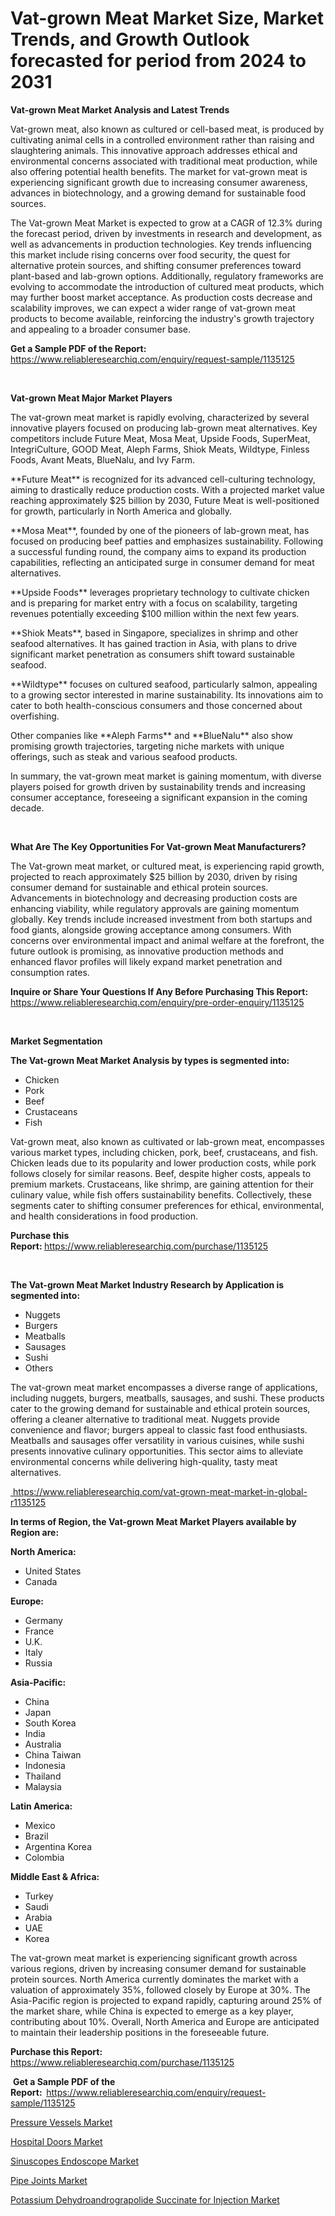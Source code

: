 <p><h1>Vat-grown Meat Market Size, Market Trends, and Growth Outlook forecasted for period from 2024 to 2031</h1></p><p><strong>Vat-grown Meat Market Analysis and Latest Trends</strong></p>
<p><p>Vat-grown meat, also known as cultured or cell-based meat, is produced by cultivating animal cells in a controlled environment rather than raising and slaughtering animals. This innovative approach addresses ethical and environmental concerns associated with traditional meat production, while also offering potential health benefits. The market for vat-grown meat is experiencing significant growth due to increasing consumer awareness, advances in biotechnology, and a growing demand for sustainable food sources.</p><p>The Vat-grown Meat Market is expected to grow at a CAGR of 12.3% during the forecast period, driven by investments in research and development, as well as advancements in production technologies. Key trends influencing this market include rising concerns over food security, the quest for alternative protein sources, and shifting consumer preferences toward plant-based and lab-grown options. Additionally, regulatory frameworks are evolving to accommodate the introduction of cultured meat products, which may further boost market acceptance. As production costs decrease and scalability improves, we can expect a wider range of vat-grown meat products to become available, reinforcing the industry's growth trajectory and appealing to a broader consumer base.</p></p>
<p><strong>Get a Sample PDF of the Report:&nbsp;</strong> <a href="https://www.reliableresearchiq.com/enquiry/request-sample/1135125?utm_campaign=114&utm_medium=2&utm_source=Github&utm_content=ia&utm_term=13102024&utm_id=vat-grown-meat">https://www.reliableresearchiq.com/enquiry/request-sample/1135125</a></p>
<p>&nbsp;</p>
<p><strong>Vat-grown Meat Major Market Players</strong></p>
<p><p>The vat-grown meat market is rapidly evolving, characterized by several innovative players focused on producing lab-grown meat alternatives. Key competitors include Future Meat, Mosa Meat, Upside Foods, SuperMeat, IntegriCulture, GOOD Meat, Aleph Farms, Shiok Meats, Wildtype, Finless Foods, Avant Meats, BlueNalu, and Ivy Farm.</p><p>**Future Meat** is recognized for its advanced cell-culturing technology, aiming to drastically reduce production costs. With a projected market value reaching approximately $25 billion by 2030, Future Meat is well-positioned for growth, particularly in North America and globally.</p><p>**Mosa Meat**, founded by one of the pioneers of lab-grown meat, has focused on producing beef patties and emphasizes sustainability. Following a successful funding round, the company aims to expand its production capabilities, reflecting an anticipated surge in consumer demand for meat alternatives.</p><p>**Upside Foods** leverages proprietary technology to cultivate chicken and is preparing for market entry with a focus on scalability, targeting revenues potentially exceeding $100 million within the next few years.</p><p>**Shiok Meats**, based in Singapore, specializes in shrimp and other seafood alternatives. It has gained traction in Asia, with plans to drive significant market penetration as consumers shift toward sustainable seafood.</p><p>**Wildtype** focuses on cultured seafood, particularly salmon, appealing to a growing sector interested in marine sustainability. Its innovations aim to cater to both health-conscious consumers and those concerned about overfishing.</p><p>Other companies like **Aleph Farms** and **BlueNalu** also show promising growth trajectories, targeting niche markets with unique offerings, such as steak and various seafood products.</p><p>In summary, the vat-grown meat market is gaining momentum, with diverse players poised for growth driven by sustainability trends and increasing consumer acceptance, foreseeing a significant expansion in the coming decade.</p></p>
<p>&nbsp;</p>
<p><strong>What Are The Key Opportunities For Vat-grown Meat Manufacturers?</strong></p>
<p><p>The Vat-grown meat market, or cultured meat, is experiencing rapid growth, projected to reach approximately $25 billion by 2030, driven by rising consumer demand for sustainable and ethical protein sources. Advancements in biotechnology and decreasing production costs are enhancing viability, while regulatory approvals are gaining momentum globally. Key trends include increased investment from both startups and food giants, alongside growing acceptance among consumers. With concerns over environmental impact and animal welfare at the forefront, the future outlook is promising, as innovative production methods and enhanced flavor profiles will likely expand market penetration and consumption rates.</p></p>
<p><strong>Inquire or Share Your Questions If Any Before Purchasing This Report:</strong> <a href="https://www.reliableresearchiq.com/enquiry/pre-order-enquiry/1135125?utm_campaign=114&utm_medium=2&utm_source=Github&utm_content=ia&utm_term=13102024&utm_id=vat-grown-meat">https://www.reliableresearchiq.com/enquiry/pre-order-enquiry/1135125</a></p>
<p>&nbsp;</p>
<p><strong>Market Segmentation</strong></p>
<p><strong>The Vat-grown Meat Market Analysis by types is segmented into:</strong></p>
<p><ul><li>Chicken</li><li>Pork</li><li>Beef</li><li>Crustaceans</li><li>Fish</li></ul></p>
<p><p>Vat-grown meat, also known as cultivated or lab-grown meat, encompasses various market types, including chicken, pork, beef, crustaceans, and fish. Chicken leads due to its popularity and lower production costs, while pork follows closely for similar reasons. Beef, despite higher costs, appeals to premium markets. Crustaceans, like shrimp, are gaining attention for their culinary value, while fish offers sustainability benefits. Collectively, these segments cater to shifting consumer preferences for ethical, environmental, and health considerations in food production.</p></p>
<p><strong>Purchase this Report:&nbsp;</strong><a href="https://www.reliableresearchiq.com/purchase/1135125?utm_campaign=114&utm_medium=2&utm_source=Github&utm_content=ia&utm_term=13102024&utm_id=vat-grown-meat">https://www.reliableresearchiq.com/purchase/1135125</a></p>
<p>&nbsp;</p>
<p><strong>The Vat-grown Meat Market Industry Research by Application is segmented into:</strong></p>
<p><ul><li>Nuggets</li><li>Burgers</li><li>Meatballs</li><li>Sausages</li><li>Sushi</li><li>Others</li></ul></p>
<p><p>The vat-grown meat market encompasses a diverse range of applications, including nuggets, burgers, meatballs, sausages, and sushi. These products cater to the growing demand for sustainable and ethical protein sources, offering a cleaner alternative to traditional meat. Nuggets provide convenience and flavor; burgers appeal to classic fast food enthusiasts. Meatballs and sausages offer versatility in various cuisines, while sushi presents innovative culinary opportunities. This sector aims to alleviate environmental concerns while delivering high-quality, tasty meat alternatives.</p></p>
<p><a href="https://www.reliableresearchiq.com/vat-grown-meat-market-in-global-r1135125?utm_campaign=114&utm_medium=2&utm_source=Github&utm_content=ia&utm_term=13102024&utm_id=vat-grown-meat">&nbsp;https://www.reliableresearchiq.com/vat-grown-meat-market-in-global-r1135125</a></p>
<p><strong>In terms of Region, the Vat-grown Meat Market Players available by Region are:</strong></p>
<p>
    <p> <strong> North America: </strong>
        <ul>
            <li>United States</li>
            <li>Canada</li>
        </ul>
        </p> 
    <p> <strong> Europe: </strong>
        <ul>
            <li>Germany</li>
            <li>France</li>
            <li>U.K.</li>
            <li>Italy</li>
            <li>Russia</li>
        </ul>
        </p> 
    <p> <strong> Asia-Pacific: </strong>
        <ul>
            <li>China</li>
            <li>Japan</li>
            <li>South Korea</li>
            <li>India</li>
            <li>Australia</li>
            <li>China Taiwan</li>
            <li>Indonesia</li>
            <li>Thailand</li>
            <li>Malaysia</li>
        </ul>
        </p> 
    <p> <strong> Latin America: </strong>
        <ul>
            <li>Mexico</li>
            <li>Brazil</li>
            <li>Argentina Korea</li>
            <li>Colombia</li>
        </ul>
        </p> 
    <p> <strong> Middle East & Africa: </strong>
        <ul>
            <li>Turkey</li>
            <li>Saudi</li>
            <li>Arabia</li>
            <li>UAE</li>
            <li>Korea</li>
        </ul>
    </p>
    </p>
<p><p>The vat-grown meat market is experiencing significant growth across various regions, driven by increasing consumer demand for sustainable protein sources. North America currently dominates the market with a valuation of approximately 35%, followed closely by Europe at 30%. The Asia-Pacific region is projected to expand rapidly, capturing around 25% of the market share, while China is expected to emerge as a key player, contributing about 10%. Overall, North America and Europe are anticipated to maintain their leadership positions in the foreseeable future.</p></p>
<p><strong>Purchase this Report: </strong><a href="https://www.reliableresearchiq.com/purchase/1135125?utm_campaign=114&utm_medium=2&utm_source=Github&utm_content=ia&utm_term=13102024&utm_id=vat-grown-meat">https://www.reliableresearchiq.com/purchase/1135125</a></p>
<p>&nbsp;<strong>Get a Sample PDF of the Report:&nbsp;&nbsp;</strong><a href="https://www.reliableresearchiq.com/enquiry/request-sample/1135125?utm_campaign=114&utm_medium=2&utm_source=Github&utm_content=ia&utm_term=13102024&utm_id=vat-grown-meat">https://www.reliableresearchiq.com/enquiry/request-sample/1135125</a></p>
<p><strong></strong></p>
<p><p><a href="https://issuu.com/reportprime-2/docs/pressure-vessels-market-size-2030.p_e039fb13324d97?utm_campaign=114&utm_medium=2&utm_source=Github&utm_content=ia&utm_term=13102024&utm_id=vat-grown-meat">Pressure Vessels Market</a></p><p><a href="https://www.linkedin.com/pulse/hospital-doors-market-global-regional-analysis-focus-ehzye?utm_campaign=114&utm_medium=2&utm_source=Github&utm_content=ia&utm_term=13102024&utm_id=vat-grown-meat">Hospital Doors Market</a></p><p><a href="https://www.linkedin.com/pulse/sinuscopes-endoscope-market-emerging-trends-future-prospects-2e3fe?utm_campaign=114&utm_medium=2&utm_source=Github&utm_content=ia&utm_term=13102024&utm_id=vat-grown-meat">Sinuscopes Endoscope Market</a></p><p><a href="https://issuu.com/reportprime-2/docs/pipe-joints-market-size-2030.pptx_93f76d9bfd1fbe?utm_campaign=114&utm_medium=2&utm_source=Github&utm_content=ia&utm_term=13102024&utm_id=vat-grown-meat">Pipe Joints Market</a></p><p><a href="https://github.com/LoretaDushku585/Market-Research-Report-List-1/blob/main/potassium-dehydroandrograpolide-succinate-for-injection-market.md?utm_campaign=114&utm_medium=2&utm_source=Github&utm_content=ia&utm_term=13102024&utm_id=vat-grown-meat">Potassium Dehydroandrograpolide Succinate for Injection Market</a></p></p>